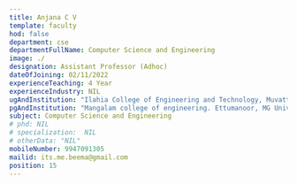 ```yaml
---
title: Anjana C V
template: faculty
hod: false
department: cse
departmentFullName: Computer Science and Engineering
image: ./
designation: Assistant Professor (Adhoc)
dateOfJoining: 02/11/2022
experienceTeaching: 4 Year
experienceIndustry: NIL
ugAndInstitution: "Ilahia College of Engineering and Technology, Muvattupuzha, MG University"
pgAndInstitution: "Mangalam college of engineering. Ettumanoor, MG University, 2016"
subject: Computer Science and Engineering
# phd: NIL
# specialization:  NIL
# otherData: "NIL"
mobileNumber: 9947091305    
mailid: its.me.beema@gmail.com
position: 15
---
```


